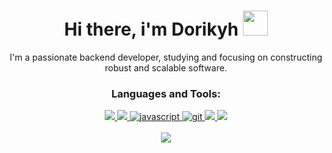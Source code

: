 <h1 align="center">Hi there, i'm Dorikyh <img height="40" src="https://emoji.gg/assets/emoji/7333-parrotdance.gif"></h1>
<p align="center">I'm a passionate backend developer, studying and focusing on constructing robust and scalable software.</p>

<h3 align="center">Languages and Tools:</h3>

<p align="center"> 

<a href="https://www.python.org" target="_blank"> 
  <img src="https://img.shields.io/badge/python-3670A0?style=for-the-badge&logo=python&logoColor=ffdd54"/> 
</a>  

<a href="https://www.flask.org/" target="_blank"> 
  <img src="https://img.shields.io/badge/flask-%23000.svg?style=for-the-badge&logo=flask&logoColor=white"/>
</a>
    
<a href="https://javascript.info" target="_blank"> 
  <img src="https://img.shields.io/badge/javascript-%23323330.svg?style=for-the-badge&logo=javascript&logoColor=%23F7DF1E" alt="javascript"/>
</a>
    
<a href="https://git-scm.com/" target="_blank"> 
  <img src="https://camo.githubusercontent.com/dfc69d704694f22168bea3d84584663777fa5301dcad5bbcb5459b336da8d554/68747470733a2f2f696d672e736869656c64732e696f2f62616467652f4e6f64652e6a732d3433383533443f7374796c653d666f722d7468652d6261646765266c6f676f3d6e6f64652e6a73266c6f676f436f6c6f723d7768697465" alt="git"/>
</a>
    
<a href="https://www.mysql.com/" target="_blank"> 
  <img src="https://img.shields.io/badge/mysql-%2300000f.svg?style=for-the-badge&logo=mysql&logoColor=white"/> 
</a>
  
<a href="https://www.linux.org/" target="_blank"> 
  <img src="https://camo.githubusercontent.com/478b4a89a9817b6d75b8832087203c479bd6c6a1ac42d31d95737929a27214b9/68747470733a2f2f696d672e736869656c64732e696f2f62616467652f4c696e75782d4533344632363f7374796c653d666f722d7468652d6261646765266c6f676f3d6c696e7578266c6f676f436f6c6f723d626c61636b"/> 
  <br><br>
    <img src="https://github-readme-stats.vercel.app/api/top-langs/?username=dorikyh&hide=html&layout=compact&theme=dark"/> 
</p>
